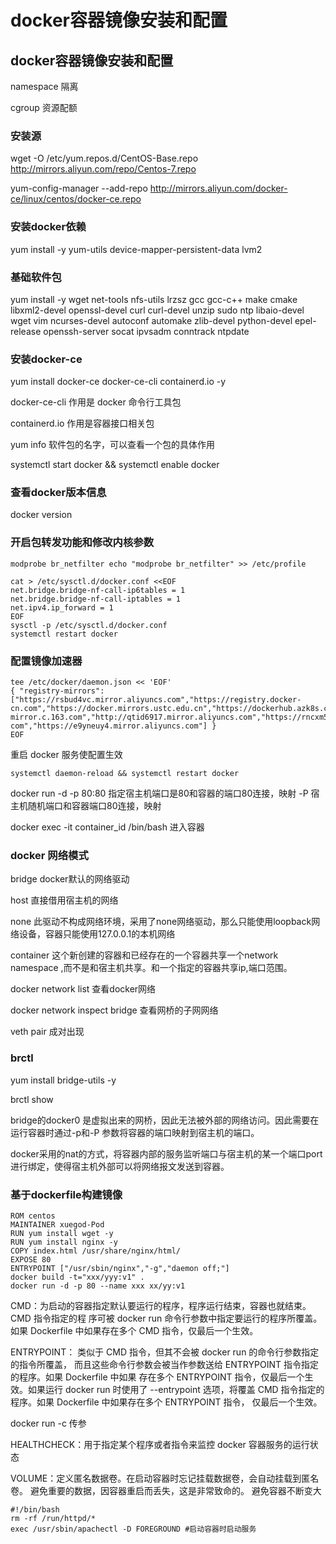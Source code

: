 # docker容器镜像安装和配置

## docker容器镜像安装和配置

namespace 隔离&#x20;

cgroup 资源配额

### 安装源&#x20;

wget -O /etc/yum.repos.d/CentOS-Base.repo http://mirrors.aliyun.com/repo/Centos-7.repo

yum-config-manager --add-repo http://mirrors.aliyun.com/docker-ce/linux/centos/docker-ce.repo

### 安装docker依赖

yum install -y yum-utils device-mapper-persistent-data lvm2

### 基础软件包&#x20;

yum install -y wget net-tools nfs-utils lrzsz gcc gcc-c++ make cmake libxml2-devel openssl-devel curl curl-devel unzip sudo ntp libaio-devel wget vim ncurses-devel autoconf automake zlib-devel python-devel epel-release openssh-server socat ipvsadm conntrack ntpdate

### 安装docker-ce&#x20;

yum install docker-ce docker-ce-cli containerd.io -y

docker-ce-cli 作用是 docker 命令行工具包&#x20;

containerd.io 作用是容器接口相关包&#x20;

yum info 软件包的名字，可以查看一个包的具体作用



systemctl start docker && systemctl enable docker

### 查看docker版本信息&#x20;

docker version

### 开启包转发功能和修改内核参数

```
modprobe br_netfilter echo "modprobe br_netfilter" >> /etc/profile

cat > /etc/sysctl.d/docker.conf <<EOF 
net.bridge.bridge-nf-call-ip6tables = 1 
net.bridge.bridge-nf-call-iptables = 1 
net.ipv4.ip_forward = 1 
EOF
sysctl -p /etc/sysctl.d/docker.conf
systemctl restart docker
```

### 配置镜像加速器&#x20;

```
tee /etc/docker/daemon.json << 'EOF' 
{ "registry-mirrors":["https://rsbud4vc.mirror.aliyuncs.com","https://registry.docker-cn.com","https://docker.mirrors.ustc.edu.cn","https://dockerhub.azk8s.cn","http://hub-mirror.c.163.com","http://qtid6917.mirror.aliyuncs.com","https://rncxm540.mirror.aliyuncs. com","https://e9yneuy4.mirror.aliyuncs.com"] } 
EOF
```

重启 docker 服务使配置生效

```
systemctl daemon-reload && systemctl restart docker
```

docker run -d -p 80:80 指定宿主机端口是80和容器的端口80连接，映射 -P 宿主机随机端口和容器端口80连接，映射

docker exec -it container\_id /bin/bash 进入容器

### docker 网络模式&#x20;

bridge docker默认的网络驱动

host 直接借用宿主机的网络

none 此驱动不构成网络环境，采用了none网络驱动，那么只能使用loopback网络设备，容器只能使用127.0.0.1的本机网络

container 这个新创建的容器和已经存在的一个容器共享一个network namespace ,而不是和宿主机共享。和一个指定的容器共享ip,端口范围。

docker network list 查看docker网络&#x20;

docker network inspect bridge 查看网桥的子网网络

veth pair 成对出现

### brctl

yum install bridge-utils -y

brctl show

bridge的docker0 是虚拟出来的网桥，因此无法被外部的网络访问。因此需要在运行容器时通过-p和-P 参数将容器的端口映射到宿主机的端口。

docker采用的nat的方式，将容器内部的服务监听端口与宿主机的某一个端口port进行绑定，使得宿主机外部可以将网络报文发送到容器。

### 基于dockerfile构建镜像

```
ROM centos
MAINTAINER xuegod-Pod 
RUN yum install wget -y 
RUN yum install nginx -y 
COPY index.html /usr/share/nginx/html/ 
EXPOSE 80 
ENTRYPOINT ["/usr/sbin/nginx","-g","daemon off;"]
docker build -t="xxx/yyy:v1" .
docker run -d -p 80 --name xxx xx/yy:v1
```

CMD：为启动的容器指定默认要运行的程序，程序运行结束，容器也就结束。CMD 指令指定的程 序可被 docker run 命令行参数中指定要运行的程序所覆盖。如果 Dockerfile 中如果存在多个 CMD 指令，仅最后一个生效。

ENTRYPOINT： 类似于 CMD 指令，但其不会被 docker run 的命令行参数指定的指令所覆盖， 而且这些命令行参数会被当作参数送给 ENTRYPOINT 指令指定的程序。如果 Dockerfile 中如果 存在多个 ENTRYPOINT 指令，仅最后一个生效。如果运行 docker run 时使用了 --entrypoint 选项，将覆盖 CMD 指令指定的程序。如果 Dockerfile 中如果存在多个 ENTRYPOINT 指令， 仅最后一个生效。

docker run -c 传参

HEALTHCHECK：用于指定某个程序或者指令来监控 docker 容器服务的运行状态

VOLUME：定义匿名数据卷。在启动容器时忘记挂载数据卷，会自动挂载到匿名卷。 避免重要的数据，因容器重启而丢失，这是非常致命的。 避免容器不断变大

```
#!/bin/bash 
rm -rf /run/httpd/* 
exec /usr/sbin/apachectl -D FOREGROUND #启动容器时启动服务
```
